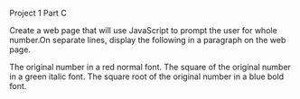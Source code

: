 Project 1 Part C

Create a web page that will use JavaScript to prompt the user for whole number.On separate lines, display the following in a paragraph on the web page.

The original number in a red normal font.
The square of the original number in a green italic font.
The square root of the original number in a blue bold font.
